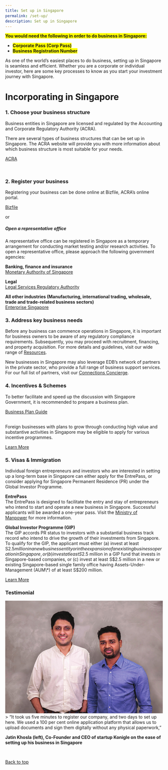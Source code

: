 ```yaml
---
title: Set up in Singapore
permalink: /set-up/
description: Set up in Singapore
---
```

<span style="background-color: #FFFF00">**You would need the following in order to do business in Singapore:**
	
*  <span style="background-color: #FFFF00">**Corporate Pass (Corp Pass)**
*   <span style="background-color: #FFFF00">**Business Registration Number**</span>


As one of the world’s easiest places to do business, setting up in Singapore is seamless and efficient. Whether you are a corporate or individual investor, here are some key processes to know as you start your investment journey with Singapore.


# Incorporating in Singapore

<h3>1. Choose your business structure</h3>

Business entities in Singapore are licensed and regulated by the Accounting and Corporate Regulatory Authority (ACRA).

There are several types of business structures that can be set up in Singapore. The ACRA website will provide you with more information about which business structure is most suitable for your needs.
			
[ACRA](https://www.acra.gov.sg/)

<br>
	
<h3>2. Register your business</h3>

Registering your business can be done online at Bizfile, ACRA’s online portal.
	
[Bizfile](https://www.bizfile.gov.sg/ngbbizfileinternet/faces/oracle/webcenter/portalapp/pages/BizfileHomepage.jspx?_afrWindowId=null&amp;_adf.ctrl-state=s37uihuo9_4)

or<br>
<h5>Open a representative office</h5>

A representative office can be registered in Singapore as a temporary arrangement for conducting market testing and/or research activities. To open a representative office, please approach the following government agencies:

<b>Banking, finance and insurance</b><br>
[Monetary Authority of Singapore](https://www.mas.gov.sg/)

<b>Legal</b><br>
[Legal Services Regulatory Authority](https://eservices.mlaw.gov.sg/LSRA/lsra-home)

<b>All other industries (Manufacturing, international trading, wholesale, trade and trade-related business sectors)</b><br>
[Enterprise Singapore](https://www.enterprisesg.gov.sg/e-services/representative-office/representative-office)

<h3>3. Address key business needs</h3>

Before any business can commence operations in Singapore, it is important for business owners to be aware of any regulatory compliance requirements. Subsequently, you may proceed with recruitment, financing, and property acquisition. For more details and guidelines, visit our wide range of 
[Resources](https://www.edb.gov.sg/en/useful-links.html).

New businesses in Singapore may also leverage EDB’s network of partners in the private sector, who provide a full range of business support services. For our full list of partners, visit our [Connections Concierge](https://www.edb.gov.sg/connections-concierge.html).


<h3>4. Incentives &amp; Schemes</h3>

To better facilitate and speed up the discussion with Singapore Government, it is recommended to prepare a business plan.<br>
	
[Business Plan Guide](https://www.edb.gov.sg/content/dam/edb-en/setting-up-in-singapore/how-to-set-up/Business%20Plan%20Guide.pdf)<br>
	<br>

Foreign businesses with plans to grow through conducting high value and substantive activities in Singapore may be eligible to apply for various incentive programmes.<br>
	
[Learn More](https://www.edb.gov.sg/en/how-we-help/incentives-and-schemes.html)

<h3>5. Visas &amp; Immigration</h3>

Individual foreign entrepreneurs and investors who are interested in setting up a long-term base in Singapore can either apply for the EntrePass, or consider applying for Singapore Permanent Residence (PR) under the Global Investor Programme.

<b>EntrePass </b><br>
The EntrePass is designed to facilitate the entry and stay of entrepreneurs who intend to start and operate a new business in Singapore.&nbsp;Successful applicants will be awarded a one-year pass. Visit the&nbsp;[Ministry of Manpower](http://www.mom.gov.sg/passes-and-permits/entrepass)&nbsp;for more information.

<b>Global Investor Programme (GIP) </b><br>
The GlP accords PR status to investors with a substantial business track record who intend to drive the growth of their investments from Singapore. To qualify for the GIP, the applicant must either (a) invest at least S$2.5 million in a new business entity or in the expansion of an existing business operation in Singapore, or (b) invest at least S$2.5 million in a GIP fund that invests in Singapore-based companies, or (c) invest at least S$2.5 million in a new or existing Singapore-based single family office having Assets-Under-Management (AUM\*) of at least S$200 million.&nbsp;

[Learn More](https://www.edb.gov.sg/en/how-we-help/global-investor-programme.html)

<h3>Testimonial</h3>

![](/images/Set-up-testimonial.png)
<br>
&gt; “It took us five minutes to register our company, and two days to set up here. We used a 100 per cent online application platform that allows us to upload documents and sign them digitally without any physical paperwork,”


<b>Jatin Khosla (left), Co-Founder and CEO of startup Konigle
on the ease of setting up his business in Singapore</b>
	
<br>

	

[Back to top](#incorporating-in-singapore)</span></span>
